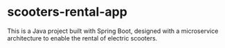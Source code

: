 # scooters-rental-app
This is a Java project built with Spring Boot, designed with a microservice architecture to enable the rental of electric scooters.
